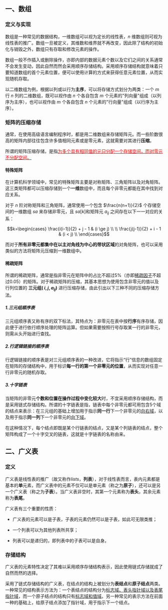 ## 一、数组

### 定义与实现

数组是一种常见的数据结构，一维数组可以视为定长的线性表，$n$ 维数组则可视为线性表的推广。数组一旦被定义，其维数和维界就不再改变，因此除了结构的初始化与销毁之外，数组只有存取和修改元素的操作。

数组一般不作插入或删除操作，亦即内部的数据元素个数以及它们之间的关系通常不会发生变动，因此自然而然会采用顺序存储结构。采用顺序存储结构就意味着只要知道数组的首个元素位置，便可以使用计算的方式来获得任意元素位置，从而实现随机存取。

以二维数组为例，根据以列或以行为**主序**，可以将存储方式划分为两类：一个 $m$ 行 $n$ 列的二维数组，既可以视作由 $n$ 个各自包含 $m$ 个元素的"列向量"组成（以列序为主序），也可以视作由 $m$ 个各自包含 $n$ 个元素的"行向量"组成（以行序为主序）。 

### 矩阵的压缩存储

通常，在使用高级语言编制程序时，都是用二维数组来存储矩阵元。而一些阶数很高的矩阵内部往往包含许多值相同元素或是零元素，这就需要对其进行**压缩**。

所谓的矩阵压缩存储，是指<u><font color=red>为多个具有相同值的元只分配一个存储空间，而对零元不分配空间。</font></u>

#### 特殊矩阵

在计算机科学领域中，常见的特殊矩阵主要是对称矩阵、三角矩阵以及对角矩阵。这三类矩阵都可以压缩存储到一个**一维**数组中，而且每个非零元都能在其中找到对应关系。

对于 *n* 阶对称矩阵和三角矩阵，通常使用一个包含 $\frac{n(n+1)}{2}$ 个存储空间的一维数组 $sa$ 来存储非零元，且 $sa[k]$和矩阵元 $a_{ij}$ 之间存在以下一一对应的关系：

$$k=\begin{cases}  
\frac{i(i-1)}{2} + j - 1 & (i \ge j) \\
\\
\frac{j(j-1)}{2} + i - 1 & (i < j) \\
\end{cases}$$

而对于**所有非零元都集中在以主对角线为中心的带状区域**的对角矩阵，也可以采用类似的方法将矩阵元压缩到一维数组中。

#### 稀疏矩阵

所谓的稀疏矩阵，通常是指非零元在矩阵中的占比不超过5%（亦即<u>稀疏因子</u>不超过0.05）的矩阵。对于稀疏矩阵的压缩，其基本思想为使用包含非零元的值以及行列位置的 **三元组( $i, j, a_{ij}$)** 进行压缩存储，由此引出以下三种不同的压缩存储方法。

##### 1.三元组顺序表

三元组顺序表又称有序的双下标法，其特点为：非零元在表中按**行序**有序存储，因此便于进行依行顺序处理的矩阵运算。但如果需要按照行号存取某一行的非零元，则需从头开始进行查找。

##### 2.行逻辑链接的顺序表

行逻辑链接的顺序表是对三元组顺序表的一种改进，它将指示“行”信息的数组固定在矩阵的存储结构中，用于标识**每一行的第一个非零元的位置**，从而实现对任意一行非零元的随机存取。

##### 3.十字链表

当矩阵的非零元**个数和位置在操作过程中变化较大**时，不宜采用顺序存储结构，而是采用链式存储结构。所谓的十字链表是指，链表中每个非零元都可用包含5个域的结点来表示：在三元组的基础上增加用于指示**同一行**下一个非零元的<u>向右域</u>，以及用于指示**同一列**下一个非零元的<u>向下域</u>。

在这种情况下，每个结点即既是某个行链表的结点，又是某个列链表的结点，整个矩阵构成了一个十字交叉的链表，这就是十字链表的名称由来。

## 二、广义表

### 定义

广义表是线性表的推广（故又称作$lists$，**列表**），对于线性表而言，表内元素都是基本的**单**元素，而广义表中的元素不仅可以是单元素（称之为**原子**），还可以是另一个广义表（称之为**子表**）。当广义表非空时，其第一个元素称为**表头**，其余元素称为**表尾**。

广义表有三个重要的性质：

* 广义表的元素可以是子表，子表的元素仍然可以是子表，如此可无限类推；

* 一个列表可以为其他列表所共享；

* 列表可以是递归的，即列表中的子表可以是自身。

### 存储结构

广义表的元素特性决定了其难以采用顺序存储结构表示，因此使用链式存储就成了自然而然的选择。

采用了链式存储结构的广义表，在结点的结构上被划分为**表结点**和**原子结点**两类。一种常见的结构表示方法为：一个表结点的结构分为<u>标志域、表头指针域以及表尾指针域</u>，而一个原子结点的结构只有<u>标志域和值域</u>。另一种常见的表示方法在前面一种的基础上，给原子结点添加了指针域，用于指示下一个结点。

